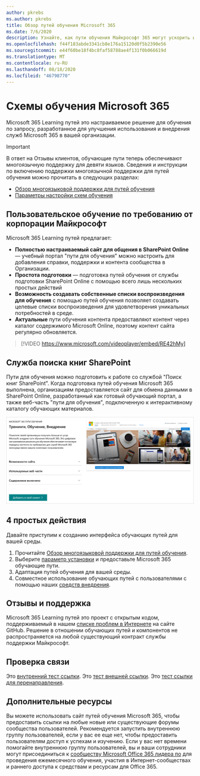 ```yaml
---
author: pkrebs
ms.author: pkrebs
title: Обзор путей обучения Microsoft 365
ms.date: 7/6/2020
description: Узнайте, как пути обучения Майкрософт 365 могут ускорить использование и внедрение служб Microsoft 365 в вашей организации. Обучающие пути включают настраиваемую веб-часть SharePoint Online и современный сайт обучения для общения в SharePoint Online, который легко подготовить к работе с клиентом Microsoft 365.
ms.openlocfilehash: f44f183abde3341cb8e176a15120d0f5b2390e56
ms.sourcegitcommit: e44f60be18f4bc8faf58788ae4f131f0b066619d
ms.translationtype: MT
ms.contentlocale: ru-RU
ms.lasthandoff: 08/18/2020
ms.locfileid: "46798770"
---
```

# <a name="microsoft-365-learning-pathways"></a>Схемы обучения Microsoft 365 
Microsoft 365 Learning путей это настраиваемое решение для обучения по запросу, разработанное для улучшения использования и внедрения служб Microsoft 365 в вашей организации.    

> [!IMPORTANT]
> В ответ на Отзывы клиентов, обучающие пути теперь обеспечивают многоязычную поддержку для девяти языков. Сведения и инструкции по включению поддержки многоязычной поддержки для путей обучения можно прочитать в следующих разделах: 
>- [Обзор многоязыковой поддержки для путей обучения](custom_overview_ml.md) 
>- [Параметры настройки схем обучения](custom_setupoptions.md)  

## <a name="on-demand-custom-training-from-microsoft"></a>Пользовательское обучение по требованию от корпорации Майкрософт

Microsoft 365 Learning путей предлагает:

- **Полностью настраиваемый сайт для общения в SharePoint Online** — учебный портал "пути для обучения" можно настроить для добавления справки, поддержки и контента сообщества в Организации.
- **Простота подготовки** — подготовка путей обучения от службы подготовки SharePoint Online с помощью всего лишь нескольких простых действий
- **Возможность создавать собственные списки воспроизведения для обучения** с помощью путей обучения позволяет создавать целевые списки воспроизведения для удовлетворения уникальных потребностей в среде.
- **Актуальные** пути обучения контента предоставляют контент через каталог содержимого Microsoft Online, поэтому контент сайта регулярно обновляется.

> [!VIDEO https://www.microsoft.com/videoplayer/embed/RE42hMy]

## <a name="sharepoint-look-book-service"></a>Служба поиска книг SharePoint
Пути для обучения можно подготовить к работе со службой "Поиск книг SharePoint". Когда подготовка путей обучения Microsoft 365 выполнена, организациям предоставляется сайт для обмена данными в SharePoint Online, разработанный как готовый обучающий портал, а также веб-часть "пути для обучения", подключенную к интерактивному каталогу обучающих материалов. 

![cg-provision.png](media/cg-provision.png)

## <a name="4-easy-steps"></a>4 простых действия
Давайте приступим к созданию интерфейса обучающих путей для вашей среды.
1. Прочитайте [Обзор многоязыковой поддержки для путей обучения](custom_overview_ml.md). 
2. Выберите [параметр установки](custom_setupoptions.md) и предоставьте Microsoft 365 обучающие пути.  
3. Адаптация путей обучения для вашей среды.
4. Совместное использование обучающих путей с пользователями с помощью наших [средств внедрения](driveadoption.md).

## <a name="feedback-and-support"></a>Отзывы и поддержка

Microsoft 365 Learning путей это проект с открытым кодом, поддерживаемый в нашем [списке проблем в Интернете](https://aka.ms/CustomLearningHelp) на сайте GitHub. Решение в отношении обучающих путей и компонентов не распространяется на любой существующий контракт службы поддержки Майкрософт.  
## <a name="link-test"></a>Проверка связи
Это [внутренний тест ссылки](custom_setupoptions.md). Это [тест внешней ссылки](https://adoption.microsoft.com/).
Это [тест ссылки для перенаправления](https://aka.ms/CustomLearningHelp).

## <a name="additional-resources"></a>Дополнительные ресурсы
Вы можете использовать сайт путей обучения Microsoft 365, чтобы предоставить ссылки на любые новые или существующие форумы сообщества пользователей. Рекомендуется запустить внутреннюю группу пользователей, если у вас ее еще нет, чтобы предоставить пользователям доступ к успехам и изучению.  Если у вас нет времени помогайте внутреннюю группу пользователей, вы и ваши сотрудники могут присоединиться к [сообществу Microsoft Office 365 лидера по](https://aka.ms/O365Champions) для проведения ежемесячного обучения, участия в Интернет-сообществах и раннего доступа к средствам и ресурсам для Office 365.